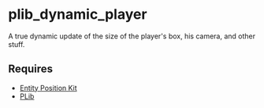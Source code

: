 # plib_dynamic_player
A true dynamic update of the size of the player's box, his camera, and other stuff.

## Requires
- [Entity Position Kit](https://github.com/Pika-Software/plib_entity_position_kit)
- [PLib](https://github.com/Pika-Software/gmod_plib)
